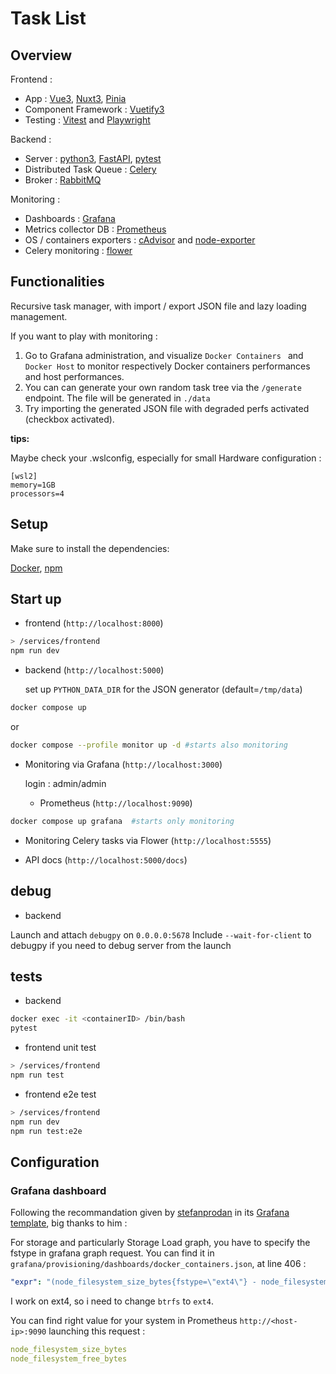 # Task List



## Overview

Frontend : 
  - App : [Vue3](https://vuejs.org/), [Nuxt3](https://nuxt.com/), [Pinia](https://pinia.vuejs.org/)
  - Component Framework : [Vuetify3](https://vuetifyjs.com/)
  - Testing : [Vitest](https://vitejs.dev) and [Playwright](https://playwright.dev/)

Backend : 
  - Server : [python3](https://www.python.org/), [FastAPI](https://fastapi.tiangolo.com/), [pytest](https://docs.pytest.org)
  - Distributed Task Queue : [Celery](https://docs.celeryq.dev)
  - Broker : [RabbitMQ](https://www.rabbitmq.com/)

Monitoring : 
  - Dashboards : [Grafana](https://grafana.com/)
  - Metrics collector DB : [Prometheus](https://prometheus.io/) 
  - OS / containers exporters : [cAdvisor](https://github.com/google/cadvisor) and [node-exporter](https://github.com/prometheus/node_exporter)
  - Celery monitoring : [flower](https://flower.readthedocs.io)

## Functionalities

Recursive task manager, with import / export JSON file and lazy loading management.

If you want to play with monitoring :
  1. Go to Grafana administration, and visualize `Docker Containers ` and `Docker Host` to monitor respectively Docker containers performances and host performances.
  2. You can can generate your own random task tree via the `/generate` endpoint. The file will be generated in `./data`
  3. Try importing the generated JSON file with degraded perfs activated (checkbox activated).

**tips:**

Maybe check your .wslconfig, especially for small Hardware configuration :

```
[wsl2]
memory=1GB
processors=4
```

## Setup

Make sure to install the dependencies:

[Docker](https://www.docker.com/), [npm](https://www.npmjs.com/)

## Start up

- frontend (`http://localhost:8000`)

```bash
> /services/frontend
npm run dev
```

- backend (`http://localhost:5000`)

    set up `PYTHON_DATA_DIR` for the JSON generator (default=`/tmp/data`)
```bash
docker compose up
```
or
```bash
docker compose --profile monitor up -d #starts also monitoring
```

- Monitoring via Grafana (`http://localhost:3000`)

    login : admin/admin

  - Prometheus (`http://localhost:9090`)

```bash
docker compose up grafana  #starts only monitoring
```

- Monitoring Celery tasks via Flower (`http://localhost:5555`)

- API docs (`http://localhost:5000/docs`)

## debug

- backend
  
Launch and attach `debugpy` on `0.0.0.0:5678`
Include `--wait-for-client` to debugpy if you need to debug server from the launch

## tests

- backend

```bash
docker exec -it <containerID> /bin/bash
pytest
```

- frontend unit test

```bash
> /services/frontend
npm run test
```

- frontend e2e test

```bash
> /services/frontend
npm run dev
npm run test:e2e
```

## Configuration


### Grafana dashboard

Following the recommandation given by [stefanprodan](https://github.com/stefanprodan) in its [Grafana template](https://github.com/stefanprodan/dockprom), big thanks to him :

For storage and particularly Storage Load graph, you have to specify the fstype in grafana graph request.
You can find it in `grafana/provisioning/dashboards/docker_containers.json`, at line 406 :

```yaml
"expr": "(node_filesystem_size_bytes{fstype=\"ext4\"} - node_filesystem_free_bytes{fstype=\"ext4\"}) / node_filesystem_size_bytes{fstype=\"ext4\"}  * 100"，
```

I work on ext4, so i need to change `btrfs` to `ext4`.

You can find right value for your system in Prometheus `http://<host-ip>:9090` launching this request :

```yaml
node_filesystem_size_bytes
node_filesystem_free_bytes
```
